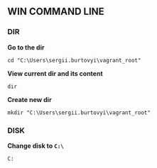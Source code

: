 ## WIN COMMAND LINE


### DIR
**Go to the dir**
```
cd "C:\Users\sergii.burtovyi\vagrant_root"
```

**View current dir and its content**
```
dir
```


**Create new dir**
```
mkdir "C:\Users\sergii.burtovyi\vagrant_root"
```



### DISK
**Change disk to `C:\`**
```
C:
```
